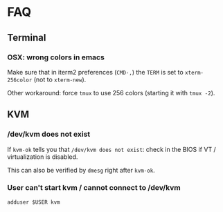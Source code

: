 # FAQ

## Terminal

### OSX: wrong colors in emacs

Make sure that in iterm2 preferences (`CMD-,`) the `TERM` is set to `xterm-256color` (not to `xterm-new`).

Other workaround: force `tmux` to use 256 colors (starting it with `tmux -2`).

## KVM

### /dev/kvm does not exist

If `kvm-ok` tells you that `/dev/kvm does not exist`: check in the BIOS if VT / virtualization is disabled.

This can also be verified by `dmesg` right after `kvm-ok`.

### User can't start kvm / cannot connect to /dev/kvm

`adduser $USER kvm`
